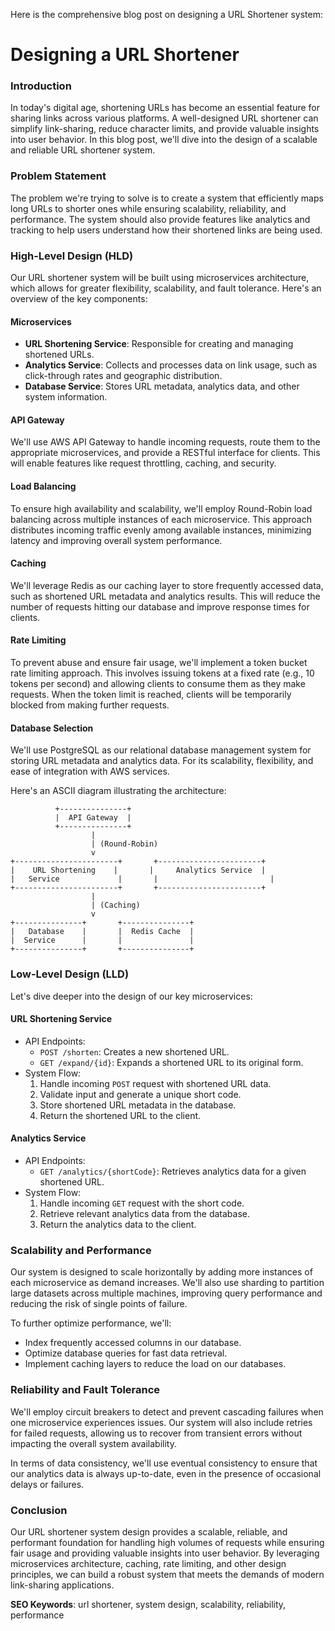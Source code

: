 Here is the comprehensive blog post on designing a URL Shortener system:

**Designing a URL Shortener**
=========================

### Introduction

In today's digital age, shortening URLs has become an essential feature for sharing links across various platforms. A well-designed URL shortener can simplify link-sharing, reduce character limits, and provide valuable insights into user behavior. In this blog post, we'll dive into the design of a scalable and reliable URL shortener system.

### Problem Statement

The problem we're trying to solve is to create a system that efficiently maps long URLs to shorter ones while ensuring scalability, reliability, and performance. The system should also provide features like analytics and tracking to help users understand how their shortened links are being used.

### High-Level Design (HLD)

Our URL shortener system will be built using microservices architecture, which allows for greater flexibility, scalability, and fault tolerance. Here's an overview of the key components:

#### Microservices

* **URL Shortening Service**: Responsible for creating and managing shortened URLs.
* **Analytics Service**: Collects and processes data on link usage, such as click-through rates and geographic distribution.
* **Database Service**: Stores URL metadata, analytics data, and other system information.

#### API Gateway

We'll use AWS API Gateway to handle incoming requests, route them to the appropriate microservices, and provide a RESTful interface for clients. This will enable features like request throttling, caching, and security.

#### Load Balancing

To ensure high availability and scalability, we'll employ Round-Robin load balancing across multiple instances of each microservice. This approach distributes incoming traffic evenly among available instances, minimizing latency and improving overall system performance.

#### Caching

We'll leverage Redis as our caching layer to store frequently accessed data, such as shortened URL metadata and analytics results. This will reduce the number of requests hitting our database and improve response times for clients.

#### Rate Limiting

To prevent abuse and ensure fair usage, we'll implement a token bucket rate limiting approach. This involves issuing tokens at a fixed rate (e.g., 10 tokens per second) and allowing clients to consume them as they make requests. When the token limit is reached, clients will be temporarily blocked from making further requests.

#### Database Selection

We'll use PostgreSQL as our relational database management system for storing URL metadata and analytics data. For its scalability, flexibility, and ease of integration with AWS services.

Here's an ASCII diagram illustrating the architecture:
```
          +---------------+
          |  API Gateway  |
          +---------------+
                  |
                  | (Round-Robin)
                  v
+-----------------------+       +-----------------------+
|    URL Shortening    |       |     Analytics Service  |
|   Service             |       |                         |
+-----------------------+       +-----------------------+
                  |
                  | (Caching)
                  v
+---------------+       +---------------+
|   Database    |       |  Redis Cache  |
|  Service      |       |               |
+---------------+       +---------------+
```
### Low-Level Design (LLD)

Let's dive deeper into the design of our key microservices:

#### URL Shortening Service

* API Endpoints:
	+ `POST /shorten`: Creates a new shortened URL.
	+ `GET /expand/{id}`: Expands a shortened URL to its original form.
* System Flow:
	1. Handle incoming `POST` request with shortened URL data.
	2. Validate input and generate a unique short code.
	3. Store shortened URL metadata in the database.
	4. Return the shortened URL to the client.

#### Analytics Service

* API Endpoints:
	+ `GET /analytics/{shortCode}`: Retrieves analytics data for a given shortened URL.
* System Flow:
	1. Handle incoming `GET` request with the short code.
	2. Retrieve relevant analytics data from the database.
	3. Return the analytics data to the client.

### Scalability and Performance

Our system is designed to scale horizontally by adding more instances of each microservice as demand increases. We'll also use sharding to partition large datasets across multiple machines, improving query performance and reducing the risk of single points of failure.

To further optimize performance, we'll:

* Index frequently accessed columns in our database.
* Optimize database queries for fast data retrieval.
* Implement caching layers to reduce the load on our databases.

### Reliability and Fault Tolerance

We'll employ circuit breakers to detect and prevent cascading failures when one microservice experiences issues. Our system will also include retries for failed requests, allowing us to recover from transient errors without impacting the overall system availability.

In terms of data consistency, we'll use eventual consistency to ensure that our analytics data is always up-to-date, even in the presence of occasional delays or failures.

### Conclusion

Our URL shortener system design provides a scalable, reliable, and performant foundation for handling high volumes of requests while ensuring fair usage and providing valuable insights into user behavior. By leveraging microservices architecture, caching, rate limiting, and other design principles, we can build a robust system that meets the demands of modern link-sharing applications.

**SEO Keywords**: url shortener, system design, scalability, reliability, performance